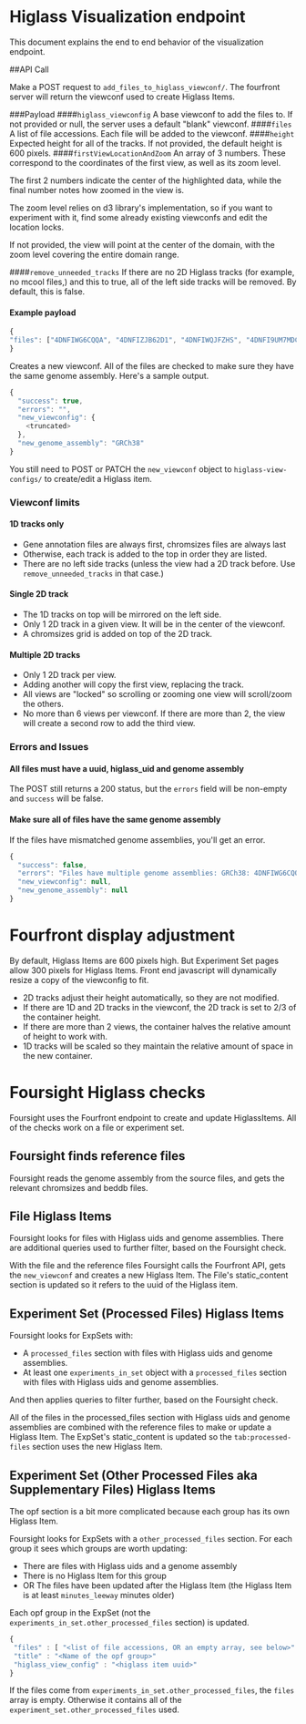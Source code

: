 # Higlass Visualization endpoint
This document explains the end to end behavior of the visualization endpoint.

##API Call

Make a POST request to `add_files_to_higlass_viewconf/`. The fourfront server will return the viewconf used to create 
Higlass Items.

###Payload
####`higlass_viewconfig`
A base viewconf to add the files to.
If not provided or null, the server uses a default "blank" viewconf.
####`files`
A list of file accessions. Each file will be added to the viewconf.
####`height`
Expected height for all of the tracks. If not provided, the default height is 600 pixels.
####`firstViewLocationAndZoom`
An array of 3 numbers. These correspond to the coordinates of the first view, as well as its zoom level.

The first 2 numbers indicate the center of the highlighted data, while the final number notes how zoomed in the view is.

The zoom level relies on d3 library's implementation, so if you want to experiment with it, find some already existing viewconfs and edit the location locks.

If not provided, the view will point at the center of the domain, with the zoom level covering the entire domain range.

####`remove_unneeded_tracks`
If there are no 2D Higlass tracks (for example, no mcool files,) and this to true, all of the left side tracks will be removed.
By default, this is false.

#### Example payload
```javascript
{
"files": ["4DNFIWG6CQQA", "4DNFIZJB62D1", "4DNFIWQJFZHS", "4DNFI9UM7MDC", "4DNFIZMTKWDI", "4DNFIC624FKJ"]
}
```

Creates a new viewconf. All of the files are checked to make sure they have the same genome assembly. Here's a sample output.

```javascript
{
  "success": true,
  "errors": "",
  "new_viewconfig": {
    <truncated>
  },
  "new_genome_assembly": "GRCh38"
}
```
</details>

You still need to POST or PATCH the `new_viewconf` object to `higlass-view-configs/` to create/edit a Higlass item.

### Viewconf limits
#### 1D tracks only
- Gene annotation files are always first, chromsizes files are always last
- Otherwise, each track is added to the top in order they are listed.
- There are no left side tracks (unless the view had a 2D track before. Use `remove_unneeded_tracks` in that case.)

#### Single 2D track
- The 1D tracks on top will be mirrored on the left side.
- Only 1 2D track in a given view. It will be in the center of the viewconf.
- A chromsizes grid is added on top of the 2D track.

#### Multiple 2D tracks
- Only 1 2D track per view.
- Adding another will copy the first view, replacing the track.
- All views are "locked" so scrolling or zooming one view will scroll/zoom the others.
- No more than 6 views per viewconf. If there are more than 2, the view will create a second row to add the third view.

### Errors and Issues
#### All files must have a uuid, higlass_uid and genome assembly
The POST still returns a 200 status, but the `errors` field will be non-empty and `success` will be false.
#### Make sure all of files have the same genome assembly
If the files have mismatched genome assemblies, you'll get an error.

```javascript
{
  "success": false,
  "errors": "Files have multiple genome assemblies: GRCh38: 4DNFIWG6CQQA, 4DNFIZJB62D1; GRCm38: 4DNFIU37KWB1, 4DNFIU37KWB1, 4DNFIU37KWB1, 4DNFIU37KWB1, 4DNFIU37KWB1, 4DNFIU37KWB1",
  "new_viewconfig": null,
  "new_genome_assembly": null
}
```

# Fourfront display adjustment
By default, Higlass Items are 600 pixels high. But Experiment Set pages allow 300 pixels for Higlass Items. Front end javascript will dynamically resize a copy of the viewconfig to fit.

- 2D tracks adjust their height automatically, so they are not modified.
- If there are 1D and 2D tracks in the viewconf, the 2D track is set to 2/3 of the container height.
- If there are more than 2 views, the container halves the relative amount of height to work with.
- 1D tracks will be scaled so they maintain the relative amount of space in the new container.

# Foursight Higlass checks
Foursight uses the Fourfront endpoint to create and update HiglassItems.
All of the checks work on a file or experiment set.

## Foursight finds reference files
Foursight reads the genome assembly from the source files, and gets the relevant chromsizes and beddb files. 

## File Higlass Items
Foursight looks for files with Higlass uids and genome assemblies.
There are additional queries used to further filter, based on the Foursight check.

With the file and the reference files Foursight calls the Fourfront API, gets the `new_viewconf` and creates a new Higlass Item. 
The File's static_content section is updated so it refers to the uuid of the Higlass item. 

## Experiment Set (Processed Files) Higlass Items
Foursight looks for ExpSets with:
- A `processed_files` section with files with Higlass uids and genome assemblies.
- At least one `experiments_in_set` object with a `processed_files` section with files with Higlass uids and genome assemblies.

And then applies queries to filter further, based on the Foursight check.

All of the files in the processed_files section with Higlass uids and genome assemblies are combined with the reference files to make or update a Higlass Item.
The ExpSet's static_content is updated so the `tab:processed-files` section uses the new Higlass Item.

## Experiment Set (Other Processed Files aka Supplementary Files) Higlass Items
The opf section is a bit more complicated because each group has its own Higlass Item. 

Foursight looks for ExpSets with a `other_processed_files` section. For each group it sees which groups are worth updating:
- There are files with Higlass uids and a genome assembly
- There is no Higlass Item for this group
- OR The files have been updated after the Higlass Item (the Higlass Item is at least `minutes_leeway` minutes older)

Each opf group in the ExpSet (not the `experiments_in_set.other_processed_files` section) is updated.
```javascript
{
 "files" : [ "<list of file accessions, OR an empty array, see below>" ],
 "title" : "<Name of the opf group>"
 "higlass_view_config" : "<higlass item uuid>"
}
```

If the files come from `experiments_in_set.other_processed_files`, the `files` array is empty. Otherwise it contains all of the `experiment_set.other_processed_files` used.